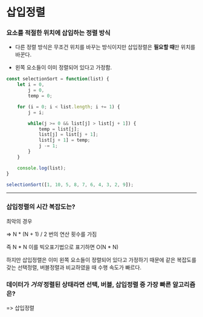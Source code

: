 # 삽입정렬

### 요소를 적절한 위치에 삽입하는 정렬 방식

- 다른 정렬 방식은 무조건 위치를 바꾸는 방식이지만 삽입정렬은 **필요할 때**만 위치를 바꾼다.

- 왼쪽 요소들이 이미 정렬되어 있다고 가정함.

```javascript
const selectionSort = function(list) {
    let i = 0,
        j = 0,
        temp = 0;

    for (i = 0; i < list.length; i += 1) {
        j = i;

        while(j >= 0 && list[j] > list[j + 1]) {
            temp = list[j];
            list[j] = list[j + 1];
            list[j + 1] = temp;
            j -= 1;
        }
    }

    console.log(list);
}

selectionSort([1, 10, 5, 8, 7, 6, 4, 3, 2, 9]);
```
---

### 삽입정렬의 시간 복잡도는?

최악의 경우

=> N * (N + 1) / 2 번의 연산 횟수를 가짐

즉 N * N
이를 빅오표기법으로 표기하면 O(N * N)

하지만 삽입정렬은 이미 왼쪽 요소들이 정렬되어 있다고 가정하기 때문에
같은 복잡도를 갖는 선택정렬, 버블정렬과 비교하였을 때 수행 속도가 빠르다.

### 데이터가 *거의* 정렬된 상태라면 선택, 버블, 삽입정렬 중 가장 빠른 알고리즘은?

=> 삽입정렬
